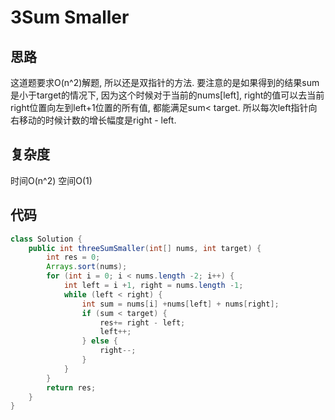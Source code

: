 # 3Sum Smaller
## 思路
这道题要求O(n^2)解题, 所以还是双指针的方法. 要注意的是如果得到的结果sum是小于target的情况下, 因为这个时候对于当前的nums[left], right的值可以去当前right位置向左到left+1位置的所有值, 都能满足sum< target.
所以每次left指针向右移动的时候计数的增长幅度是right - left.

## 复杂度 
时间O(n^2) 空间O(1)

## 代码
```java
class Solution {
    public int threeSumSmaller(int[] nums, int target) {
        int res = 0;
        Arrays.sort(nums);
        for (int i = 0; i < nums.length -2; i++) {
            int left = i +1, right = nums.length -1;
            while (left < right) {
                int sum = nums[i] +nums[left] + nums[right];
                if (sum < target) {
                    res+= right - left;
                    left++;
                } else {
                    right--;
                }
            }
        }
        return res;
    }
}
```
